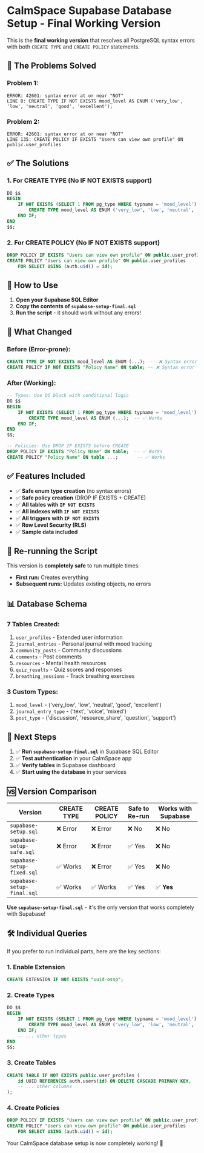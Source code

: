 # CalmSpace Supabase Database Setup - Final Working Version

This is the **final working version** that resolves all PostgreSQL syntax errors with both `CREATE TYPE` and `CREATE POLICY` statements.

## 🐛 The Problems Solved

### **Problem 1:**
```
ERROR: 42601: syntax error at or near "NOT"
LINE 8: CREATE TYPE IF NOT EXISTS mood_level AS ENUM ('very_low', 'low', 'neutral', 'good', 'excellent');
```

### **Problem 2:**
```
ERROR: 42601: syntax error at or near "NOT"
LINE 135: CREATE POLICY IF EXISTS "Users can view own profile" ON public.user_profiles
```

## ✅ The Solutions

### **1. For CREATE TYPE (No IF NOT EXISTS support)**
```sql
DO $$
BEGIN
    IF NOT EXISTS (SELECT 1 FROM pg_type WHERE typname = 'mood_level') THEN
        CREATE TYPE mood_level AS ENUM ('very_low', 'low', 'neutral', 'good', 'excellent');
    END IF;
END
$$;
```

### **2. For CREATE POLICY (No IF NOT EXISTS support)**
```sql
DROP POLICY IF EXISTS "Users can view own profile" ON public.user_profiles;
CREATE POLICY "Users can view own profile" ON public.user_profiles
    FOR SELECT USING (auth.uid() = id);
```

## 🚀 How to Use

1. **Open your Supabase SQL Editor**
2. **Copy the contents of `supabase-setup-final.sql`**
3. **Run the script** - it should work without any errors!

## 🔧 What Changed

### **Before (Error-prone):**
```sql
CREATE TYPE IF NOT EXISTS mood_level AS ENUM (...);  -- ❌ Syntax error
CREATE POLICY IF NOT EXISTS "Policy Name" ON table; -- ❌ Syntax error
```

### **After (Working):**
```sql
-- Types: Use DO block with conditional logic
DO $$
BEGIN
    IF NOT EXISTS (SELECT 1 FROM pg_type WHERE typname = 'mood_level') THEN
        CREATE TYPE mood_level AS ENUM (...);  -- ✅ Works
    END IF;
END
$$;

-- Policies: Use DROP IF EXISTS before CREATE
DROP POLICY IF EXISTS "Policy Name" ON table;  -- ✅ Works
CREATE POLICY "Policy Name" ON table ...;       -- ✅ Works
```

## ✅ Features Included

- ✅ **Safe enum type creation** (no syntax errors)
- ✅ **Safe policy creation** (DROP IF EXISTS + CREATE)
- ✅ **All tables with `IF NOT EXISTS`**
- ✅ **All indexes with `IF NOT EXISTS`**
- ✅ **All triggers with `IF NOT EXISTS`**
- ✅ **Row Level Security (RLS)**
- ✅ **Sample data included**

## 🔄 Re-running the Script

This version is **completely safe** to run multiple times:
- **First run:** Creates everything
- **Subsequent runs:** Updates existing objects, no errors

## 📊 Database Schema

### **7 Tables Created:**
1. `user_profiles` - Extended user information
2. `journal_entries` - Personal journal with mood tracking
3. `community_posts` - Community discussions
4. `comments` - Post comments
5. `resources` - Mental health resources
6. `quiz_results` - Quiz scores and responses
7. `breathing_sessions` - Track breathing exercises

### **3 Custom Types:**
1. `mood_level` - ('very_low', 'low', 'neutral', 'good', 'excellent')
2. `journal_entry_type` - ('text', 'voice', 'mixed')
3. `post_type` - ('discussion', 'resource_share', 'question', 'support')

## 🎯 Next Steps

1. ✅ **Run `supabase-setup-final.sql`** in Supabase SQL Editor
2. ✅ **Test authentication** in your CalmSpace app
3. ✅ **Verify tables** in Supabase dashboard
4. ✅ **Start using the database** in your services

## 🆚 Version Comparison

| Version | CREATE TYPE | CREATE POLICY | Safe to Re-run | Works with Supabase |
|---------|-------------|---------------|----------------|-------------------|
| `supabase-setup.sql` | ❌ Error | ❌ Error | ❌ No | ❌ No |
| `supabase-setup-safe.sql` | ❌ Error | ❌ Error | ✅ Yes | ❌ No |
| `supabase-setup-fixed.sql` | ✅ Works | ❌ Error | ✅ Yes | ❌ No |
| `supabase-setup-final.sql` | ✅ Works | ✅ Works | ✅ Yes | ✅ **Yes** |

**Use `supabase-setup-final.sql`** - it's the only version that works completely with Supabase!

## 🛠️ Individual Queries

If you prefer to run individual parts, here are the key sections:

### **1. Enable Extension**
```sql
CREATE EXTENSION IF NOT EXISTS "uuid-ossp";
```

### **2. Create Types**
```sql
DO $$
BEGIN
    IF NOT EXISTS (SELECT 1 FROM pg_type WHERE typname = 'mood_level') THEN
        CREATE TYPE mood_level AS ENUM ('very_low', 'low', 'neutral', 'good', 'excellent');
    END IF;
    -- ... other types
END
$$;
```

### **3. Create Tables**
```sql
CREATE TABLE IF NOT EXISTS public.user_profiles (
    id UUID REFERENCES auth.users(id) ON DELETE CASCADE PRIMARY KEY,
    -- ... other columns
);
```

### **4. Create Policies**
```sql
DROP POLICY IF EXISTS "Users can view own profile" ON public.user_profiles;
CREATE POLICY "Users can view own profile" ON public.user_profiles
    FOR SELECT USING (auth.uid() = id);
```

Your CalmSpace database setup is now completely working! 🚀
